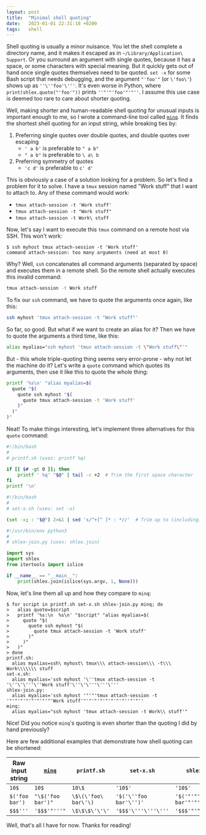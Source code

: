 ```yaml
---
layout: post
title:  "Minimal shell quoting"
date:   2023-01-01 22:31:18 +0200
tags:   shell
---
```

Shell quoting is usually a minor nuisance. You let the shell complete a directory name, and it makes
it escaped as in `~/Library/Application\ Support`. Or you surround an argument with single quotes,
because it has a space, or some characters with special meaning. But it quickly gets out of hand
once single quotes themselves need to be quoted. `set -x` for some Bash script that needs debugging,
and the argument `"'foo'"` (or `\'foo\'`) shows up as `''\''foo'\'''`. It's even worse in Python,
where `print(shlex.quote("'foo'"))` prints `''"'"'foo'"'"''`. I assume this use case is deemed too
rare to care about shorter quoting.

Well, making shorter and human-readable shell quoting for unusual inputs is important enough to me,
so I wrote a command-line tool called [`minq`](https://github.com/shayaviv/minq). It finds the
shortest shell quoting for an input string, while breaking ties by:

1. Preferring single quotes over double quotes, and double quotes over escaping
   - `' a b'` is preferable to `" a b"`
   - `" a b"` is preferable to `\ a\ b`
2. Preferring symmetry of quotes
   - `'c d'` is preferable to `c' d'`

This is obviously a case of a solution looking for a problem. So let's find a problem for it to
solve. I have a `tmux` session named "Work stuff" that I want to attach to. Any of these command
would work:

* `tmux attach-session -t 'Work stuff'`
* `tmux attach-session -t "Work stuff"`
* `tmux attach-session -t Work\ stuff`

Now, let's say I want to execute this `tmux` command on a remote host via SSH. This won't work:

```console
$ ssh myhost tmux attach-session -t 'Work stuff'
command attach-session: too many arguments (need at most 0)
```

Why? Well, `ssh` concatenates all command arguments (separated by space) and executes them in a
remote shell.  So the remote shell actually executes this invalid command:

```sh
tmux attach-session -t Work stuff
```

To fix our `ssh` command, we have to quote the arguments once again, like this:

```sh
ssh myhost 'tmux attach-session -t "Work stuff"'
```

So far, so good. But what if we want to create an alias for it? Then we have to
quote the arguments a third time, like this:

```sh
alias myalias="ssh myhost 'tmux attach-session -t \"Work stuff\"'"
```

But - this whole triple-quoting thing seems very error-prone - why not let the machine do it?  Let's
write a `quote` command which quotes its arguments, then use it like this to quote the whole thing:

```sh
printf '%s\n' "alias myalias=$(
  quote "$(
    quote ssh myhost "$(
      quote tmux attach-session -t 'Work stuff'
    )"
  )"
)"
```

Neat! To make things interesting, let's implement three alternatives for this `quote` command:

```bash
#!/bin/bash
#
# printf.sh (uses: printf %q)

if [[ $# -gt 0 ]]; then
    printf ' %q' "$@" | tail -c +2  # Trim the first space character
fi
printf '\n'
```

```bash
#!/bin/bash
#
# set-x.sh (uses: set -x)

(set -x; : "$@") 2>&1 | sed 's/^+[^ ]* : *//'  # Trim up to (including) the colon
```

```python
#!/usr/bin/env python3
#
# shlex-join.py (uses: shlex.join)

import sys
import shlex
from itertools import islice

if __name__ == "__main__":
    print(shlex.join(islice(sys.argv, 1, None)))
```

Now, let's line them all up and how they compare to `minq`:

```console
$ for script in printf.sh set-x.sh shlex-join.py minq; do
>   alias quote=$script
>   printf '%s:\n  %s\n' "$script" "alias myalias=$(
>     quote "$(
>       quote ssh myhost "$(
>         quote tmux attach-session -t 'Work stuff'
>       )"
>     )"
>   )"
> done
printf.sh:
  alias myalias=ssh\ myhost\ tmux\\\ attach-session\\\ -t\\\ Work\\\\\\\ stuff
set-x.sh:
  alias myalias='ssh myhost '\''tmux attach-session -t '\''\'\'''\''Work stuff'\''\'\'''\'''\'''
shlex-join.py:
  alias myalias='ssh myhost '"'"'tmux attach-session -t '"'"'"'"'"'"'"'"'Work stuff'"'"'"'"'"'"'"'"''"'"''
minq:
  alias myalias="ssh myhost 'tmux attach-session -t Work\\ stuff'"
```

Nice! Did you notice `minq`'s quoting is even shorter than the quoting I did by hand previously?

Here are few additional examples that demonstrate how shell quoting can be shortened:

| Raw input string | [`minq`](https://github.com/shayaviv/minq) | `printf.sh` | `set-x.sh` | `shlex-join.py` | 
|-|-|-|-|-|
| `10$` | `10$` | `10\$` |  `'10$'` | `'10$'` |
| `$('foo bar')` | `"\$('foo bar')"` | `\$\(\'foo\ bar\'\)` | `'$('\''foo bar'\'')'` | `'$('"'"'foo bar'"'"')'` |
| `$$$'''` | `'$$$'"'''"` | `\$\$\$\'\'\'` | `'$$$'\'''\'''\'''` | `'$$$'"'"''"'"''"'"''` |

Well, that's all I have for now. Thanks for reading!